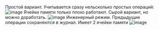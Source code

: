 Простой вариант. Учитывается сразу нельсколько простых операций:
![image](https://github.com/user-attachments/assets/95bd376e-922f-4525-8052-9498eba7d96b)
Ячейки памяти только плохо работают. Сырой вариант, но можно доработать.
![image](https://github.com/user-attachments/assets/bdb6ddeb-b9c2-417e-b904-1ef7c0f09da9)
Инженерный режим. Предыдущие операции сохраняются в журнал. Имеет 2 ячейки памяти
![image](https://github.com/user-attachments/assets/b405b1dd-4d26-4f30-ac6a-797486f56987)
